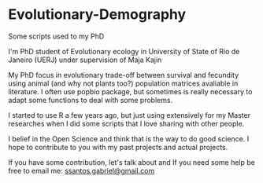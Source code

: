 # Evolutionary-Demography
Some scripts used to my PhD

I'm PhD student of Evolutionary ecology in University of State of Rio de Janeiro (UERJ) under supervision of Maja Kajin

My PhD focus in evolutionary trade-off between survival and fecundity using animal (and why not plants too?) population matrices avaliable in literature.
I often use popbio package, but sometimes is really necessary to adapt some functions to deal with some problems.

I started to use R a few years ago, but just using extensively for my Master researches when I did some scripts that I love sharing with other people.

I belief in the Open Science and think that is the way to do good science. I hope to contribute to you with my past projects and actual projects.

If you have some contribution, let's talk about and If you need some help be free to email me: ssantos.gabriel@gmail.com
